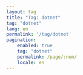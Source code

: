 ```yaml
---
layout: tag
title: "Tag: dotnet"
tag: "dotnet"
lang: en
permalink: '/tag/dotnet'
pagination:
    enabled: true
    tag: "dotnet"
    permalink: /page/:num/
    locale: en
---
```

